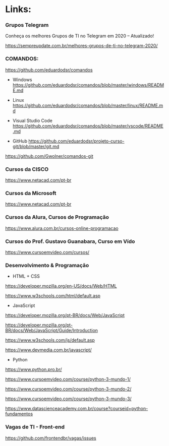 # Links:

### Grupos Telegram

Conheça os melhores Grupos de TI no Telegram em 2020 – Atualizado!

https://sempreupdate.com.br/melhores-grupos-de-ti-no-telegram-2020/


### COMANDOS:

https://github.com/eduardodsr/comandos

- Windows
https://github.com/eduardodsr/comandos/blob/master/windows/README.md

- Linux
https://github.com/eduardodsr/comandos/blob/master/linux/README.md

- Visual Studio Code
https://github.com/eduardodsr/comandos/blob/master/vscode/README.md

- GitHub
https://github.com/eduardodsr/projeto-curso-git/blob/master/git.md

https://github.com/Gwolner/comandos-git


### Cursos da CISCO

https://www.netacad.com/pt-br


### Cursos da Microsoft

https://www.netacad.com/pt-br


### Cursos da Alura, Cursos de Programação

https://www.alura.com.br/cursos-online-programacao


### Cursos do Prof. Gustavo Guanabara, Curso em Vído

https://www.cursoemvideo.com/cursos/


### Desenvolvimento & Programação

- HTML + CSS

https://developer.mozilla.org/en-US/docs/Web/HTML

https://www.w3schools.com/html/default.asp

- JavaScript

https://developer.mozilla.org/pt-BR/docs/Web/JavaScript

https://developer.mozilla.org/pt-BR/docs/Web/JavaScript/Guide/Introduction

https://www.w3schools.com/js/default.asp

https://www.devmedia.com.br/javascript/


- Python

https://www.python.pro.br/

https://www.cursoemvideo.com/course/python-3-mundo-1/

https://www.cursoemvideo.com/course/python-3-mundo-2/

https://www.cursoemvideo.com/course/python-3-mundo-3/

https://www.datascienceacademy.com.br/course?courseid=python-fundamentos


### Vagas de TI - Front-end

https://github.com/frontendbr/vagas/issues







